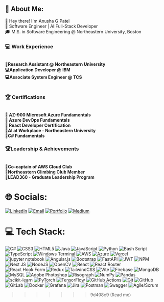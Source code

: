 ## 💫 About Me:
👋 Hey there! I'm Anusha G Patel<br>🚀 Software Engineer | AI Full-Stack Developer <br>🎓 M.S. in Software Engineering @ Northeastern University, Boston <br> 
### 💻 Work Experience
<br>**🔬Research Assistant @ Northeastern University** <br>
**💻Application Developer @ IBM**<br>
**💻Associate System Engineer @ TCS** <br> <br>
### 🏆 Certifications
**<br>🔹 AZ-900 Microsoft Azure Fundamentals<br>🔹 Azure DevOps Fundamentals <br> 🔹 React Developer Certification<br>🔹AI at Workplace - Northeastern University <br>🔹C# Fundamentals <br>**
### 🏆Leadership & Achievements 
**<br>🔹Co-captain of AWS Cloud Club <br>🔹Northeastern Climbing Club Member <br>🔹LEAD360 - Graduate Leadership Program**

# 🌐 Socials:
[![LinkedIn](https://img.shields.io/badge/LinkedIn-%230077B5.svg?logo=linkedin&logoColor=white)](https://www.linkedin.com/in/anusha-gpatel/) 
[![Email](https://img.shields.io/badge/Email-D14836?logo=gmail&logoColor=white)](mailto:gollarahallipatel.a@northeastern.edu) 
[![Portfolio](https://img.shields.io/badge/Portfolio-%23000000.svg?logo=vercel&logoColor=white)](https://anushagpatel.vercel.app/)
[![Medium](https://img.shields.io/badge/Medium-12100E?logo=medium&logoColor=white)](https://medium.com/@anushagpatel123) 

# 💻 Tech Stack:
<!-- ![C#](https://img.shields.io/badge/c-%2300599C.svg?style=for-the-badge&logo=c&logoColor=white) 
[Python](https://img.shields.io/badge/c++-%2300599C.svg?style=for-the-badge&logo=c%2B%2B&logoColor=white) 
![Java](https://img.shields.io/badge/PowerShell-%235391FE.svg?style=for-the-badge&logo=powershell&logoColor=white) 
![.NET Core](https://img.shields.io/badge/Oracle-F80000?style=for-the-badge&logo=oracle&logoColor=white) 
![ReactJS ](https://img.shields.io/badge/Apache%20Hadoop-66CCFF?style=for-the-badge&logo=apachehadoop&logoColor=black) ![Azure DevOps](https://img.shields.io/badge/GoogleCloud-%234285F4.svg?style=for-the-badge&logo=google-cloud&logoColor=white) ![MVC Framework](https://img.shields.io/badge/Apache%20Kafka-000?style=for-the-badge&logo=apachekafka) ![REST APIs](https://img.shields.io/badge/Apache%20Spark-FDEE21?style=for-the-badge&logo=apachespark&logoColor=black) ![Chakra](https://img.shields.io/badge/chakra-%234ED1C5.svg?style=for-the-badge&logo=chakraui&logoColor=white) 
-->
![C#](https://img.shields.io/badge/c%23-%23239120.svg?style=for-the-badge&logo=csharp&logoColor=white) ![CSS3](https://img.shields.io/badge/css3-%231572B6.svg?style=for-the-badge&logo=css3&logoColor=white) ![HTML5](https://img.shields.io/badge/html5-%23E34F26.svg?style=for-the-badge&logo=html5&logoColor=white) ![Java](https://img.shields.io/badge/java-%23ED8B00.svg?style=for-the-badge&logo=openjdk&logoColor=white) ![JavaScript](https://img.shields.io/badge/javascript-%23323330.svg?style=for-the-badge&logo=javascript&logoColor=%23F7DF1E) ![Python](https://img.shields.io/badge/python-3670A0?style=for-the-badge&logo=python&logoColor=ffdd54) ![Bash Script](https://img.shields.io/badge/bash_script-%23121011.svg?style=for-the-badge&logo=gnu-bash&logoColor=white) ![TypeScript](https://img.shields.io/badge/typescript-%23007ACC.svg?style=for-the-badge&logo=typescript&logoColor=white) ![Windows Terminal](https://img.shields.io/badge/Windows%20Terminal-%234D4D4D.svg?style=for-the-badge&logo=windows-terminal&logoColor=white) ![AWS](https://img.shields.io/badge/AWS-%23FF9900.svg?style=for-the-badge&logo=amazon-aws&logoColor=white) ![Azure](https://img.shields.io/badge/azure-%230072C6.svg?style=for-the-badge&logo=microsoftazure&logoColor=white)  ![Vercel](https://img.shields.io/badge/vercel-%23000000.svg?style=for-the-badge&logo=vercel&logoColor=white) ![jupyter notebook](https://img.shields.io/badge/Anaconda-%2344A833.svg?style=for-the-badge&logo=anaconda&logoColor=white) ![Angular.js](https://img.shields.io/badge/angular.js-%23E23237.svg?style=for-the-badge&logo=angularjs&logoColor=white) ![Bootstrap](https://img.shields.io/badge/bootstrap-%238511FA.svg?style=for-the-badge&logo=bootstrap&logoColor=white)  ![FastAPI](https://img.shields.io/badge/FastAPI-005571?style=for-the-badge&logo=fastapi) ![JWT](https://img.shields.io/badge/JWT-black?style=for-the-badge&logo=JSON%20web%20tokens) ![NPM](https://img.shields.io/badge/NPM-%23CB3837.svg?style=for-the-badge&logo=npm&logoColor=white) ![Next JS](https://img.shields.io/badge/Next-black?style=for-the-badge&logo=next.js&logoColor=white) ![NodeJS](https://img.shields.io/badge/node.js-6DA55F?style=for-the-badge&logo=node.js&logoColor=white) ![OpenCV](https://img.shields.io/badge/opencv-%23white.svg?style=for-the-badge&logo=opencv&logoColor=white) ![React](https://img.shields.io/badge/react-%2320232a.svg?style=for-the-badge&logo=react&logoColor=%2361DAFB) ![React Router](https://img.shields.io/badge/React_Router-CA4245?style=for-the-badge&logo=react-router&logoColor=white) ![React Hook Form](https://img.shields.io/badge/React%20Hook%20Form-%23EC5990.svg?style=for-the-badge&logo=reacthookform&logoColor=white) ![Redux](https://img.shields.io/badge/redux-%23593d88.svg?style=for-the-badge&logo=redux&logoColor=white) ![TailwindCSS](https://img.shields.io/badge/tailwindcss-%2338B2AC.svg?style=for-the-badge&logo=tailwind-css&logoColor=white) ![Vite](https://img.shields.io/badge/vite-%23646CFF.svg?style=for-the-badge&logo=vite&logoColor=white) ![Firebase](https://img.shields.io/badge/firebase-a08021?style=for-the-badge&logo=firebase&logoColor=ffcd34) ![MongoDB](https://img.shields.io/badge/MongoDB-%234ea94b.svg?style=for-the-badge&logo=mongodb&logoColor=white) ![MySQL](https://img.shields.io/badge/mysql-4479A1.svg?style=for-the-badge&logo=mysql&logoColor=white) ![Adobe Photoshop](https://img.shields.io/badge/adobe-%23FF0000.svg?style=for-the-badge&logo=adobe&logoColor=white) ![Risograph](https://img.shields.io/badge/Socket.io-black?style=for-the-badge&logo=socket.io&badgeColor=010101)
![NumPy](https://img.shields.io/badge/numpy-%23013243.svg?style=for-the-badge&logo=numpy&logoColor=white) ![Pandas](https://img.shields.io/badge/pandas-%23150458.svg?style=for-the-badge&logo=pandas&logoColor=white) ![scikit-learn](https://img.shields.io/badge/scikit--learn-%23F7931E.svg?style=for-the-badge&logo=scikit-learn&logoColor=white) ![PyTorch](https://img.shields.io/badge/PyTorch-%23EE4C2C.svg?style=for-the-badge&logo=PyTorch&logoColor=white) ![TensorFlow](https://img.shields.io/badge/TensorFlow-%23FF6F00.svg?style=for-the-badge&logo=TensorFlow&logoColor=white) ![GitHub Actions](https://img.shields.io/badge/github%20actions-%232671E5.svg?style=for-the-badge&logo=githubactions&logoColor=white) ![Git](https://img.shields.io/badge/git-%23F05033.svg?style=for-the-badge&logo=git&logoColor=white) ![GitHub](https://img.shields.io/badge/github-%23121011.svg?style=for-the-badge&logo=github&logoColor=white) ![GitLab](https://img.shields.io/badge/gitlab-%23181717.svg?style=for-the-badge&logo=gitlab&logoColor=white) ![Docker](https://img.shields.io/badge/docker-%230db7ed.svg?style=for-the-badge&logo=docker&logoColor=white) ![Grafana](https://img.shields.io/badge/grafana-%23F46800.svg?style=for-the-badge&logo=grafana&logoColor=white) ![Jira](https://img.shields.io/badge/jira-%230A0FFF.svg?style=for-the-badge&logo=jira&logoColor=white) ![Postman](https://img.shields.io/badge/Postman-FF6C37?style=for-the-badge&logo=postman&logoColor=white) ![Swagger](https://img.shields.io/badge/Postman-FF6C37?style=for-the-badge&logo=postman&logoColor=white) ![Agile/Scrum](https://img.shields.io/badge/Postman-FF6C37?style=for-the-badge&logo=postman&logoColor=white) 
>>>>>>> 9d408c9 (Read me)
